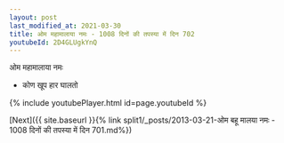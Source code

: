 ```yaml
---
layout: post
last_modified_at: 2021-03-30
title: ओम महामालाया नमः - 1008 दिनों की तपस्या में दिन 702
youtubeId: 2D4GLUgkYnQ
---
```

 
 
 ओम महामालाया नमः  
 
 -  कोण खूप हार घालतो 
 
  
 
  
 
 
 
 
 
 


{% include youtubePlayer.html id=page.youtubeId %}
 
[Next]({{ site.baseurl }}{% link  split1/_posts/2013-03-21-ओम बहू मालया नमः - 1008 दिनों की तपस्या में दिन 701.md%})
 
